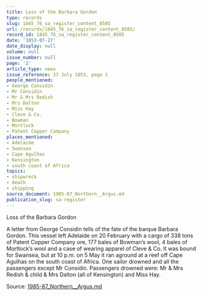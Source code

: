 ```yaml
---
title: Loss of the Barbara Gordon
type: records
slug: 1845_76_sa_register_content_8505
url: /records/1845_76_sa_register_content_8505/
record_id: 1845_76_sa_register_content_8505
date: '1853-07-27'
date_display: null
volume: null
issue_number: null
page: '2'
article_type: news
issue_reference: 27 July 1853, page 2
people_mentioned:
- George Considin
- Mr Considin
- Mr & Mrs Redish
- Mrs Dalton
- Miss Hay
- Cleve & Co.
- Bowman
- Mortlock
- Patent Copper Company
places_mentioned:
- Adelaide
- Swansea
- Cape Agulhas
- Kensington
- south coast of Africa
topics:
- shipwreck
- death
- shipping
source_document: 1985-87_Northern__Argus.md
publication_slug: sa-register
---
```


Loss of the Barbara Gordon

A letter from George Considin tells of the fate of the barque Barbara Gordon.  This vessel left Adelaide on 20 February with a cargo of 338 tons of Patent Copper Company ore, 177 bales of Bowman’s wool, 4 bales of Mortlock’s wool and a case of wearing apparel of Cleve & Co.  It was bound for Swansea, but at 10 p.m. on 5 May it ran aground at a reef off Cape Agulhas on the south coast of Africa.  One sailor drowned and all the passengers except Mr Considin.  Passengers drowned were: Mr & Mrs Redish & child & Mrs Dalton (all of Kensington) and Miss Hay.

Source: [1985-87_Northern__Argus.md](/downloads/markdown/1985-87_Northern__Argus.md)
